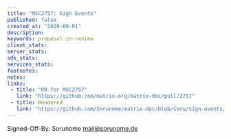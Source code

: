 ```yaml
---
title: "MSC2757: Sign Events"
published: false
created_at: "2020-09-01"
description:
keywords: proposal-in-review
client_stats:
server_stats:
sdk_stats:
services_stats:
footnotes:
notes:
links:
 - title: "PR for MSC2757"
   link: "https://github.com/matrix-org/matrix-doc/pull/2757"
 - title: Rendered
   link: "https://github.com/Sorunome/matrix-doc/blob/soru/sign-events/proposals/2757-sign-events.md"
---
```


Signed-Off-By: Sorunome <mail@sorunome.de>
